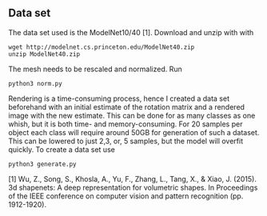 ## Data set 
The data set used is the ModelNet10/40 [1]. Download and unzip with with

```
wget http://modelnet.cs.princeton.edu/ModelNet40.zip
unzip ModelNet40.zip
```

The mesh needs to be rescaled and normalized. Run

```
python3 norm.py
```

Rendering is a time-consuming process, hence I created a data set beforehand with an initial estimate of the rotation matrix and a rendered image with the new estimate. This can be done for as many classes as one whish, but it is both time- and memory-consuming. For 20 samples per object each class will require around 50GB for generation of such a dataset. This can be lowered to just 2,3, or, 5 samples, but the model will overfit quickly. To create a data set use

```
python3 generate.py
```





[1] Wu, Z., Song, S., Khosla, A., Yu, F., Zhang, L., Tang, X., & Xiao, J. (2015). 3d shapenets: A deep representation for volumetric shapes. In Proceedings of the IEEE conference on computer vision and pattern recognition (pp. 1912-1920).
